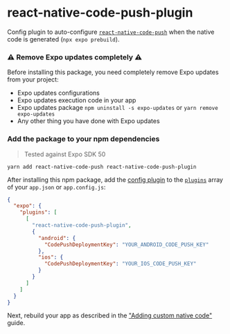 # react-native-code-push-plugin

Config plugin to auto-configure [`react-native-code-push`][lib] when the native code is generated (`npx expo prebuild`).

### ⚠️ Remove Expo updates completely ⚠️

Before installing this package, you need completely remove Expo updates from your project:

- Expo updates configurations
- Expo updates execution code in your app
- Expo updates package `npm uninstall -s expo-updates` or `yarn remove expo-updates`
- Any other thing you have done with Expo updates

### Add the package to your npm dependencies

> Tested against Expo SDK 50

```
yarn add react-native-code-push react-native-code-push-plugin
```

After installing this npm package, add the [config plugin](https://docs.expo.io/guides/config-plugins/) to the [`plugins`](https://docs.expo.io/versions/latest/config/app/#plugins) array of your `app.json` or `app.config.js`:

```json
{
  "expo": {
    "plugins": [
      [
        "react-native-code-push-plugin",
        {
          "android": {
            "CodePushDeploymentKey": "YOUR_ANDROID_CODE_PUSH_KEY"
          },
          "ios": {
            "CodePushDeploymentKey": "YOUR_IOS_CODE_PUSH_KEY"
          }
        }
      ]
    ]
  }
}
```

Next, rebuild your app as described in the ["Adding custom native code"](https://docs.expo.io/workflow/customizing/) guide.

[lib]: https://www.npmjs.com/package/react-native-code-push
